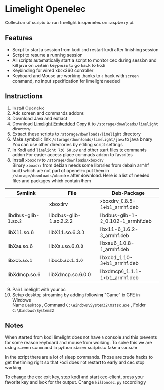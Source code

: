 # Limelight Openelec
Collection of scripts to run limelight in openelec on raspberry pi.

## Features 
* Script to start a session from kodi and restart kodi after finishing session
* Script to resume a running session
* All scripts automatically start a script to monitor cec during session and kill java on certain keypress to go back to kodi
* Keybinding for wired xbox360 controller
* Keyboard and Mouse are working thanks to a hack with `screen` command, no input specification for limelight needed

## Instructions
1. Install Openelec
2. Add screen and commands addons
3. Download Java and extract
4. Download [Limelight Embedded](https://github.com/irtimmer/limelight-embedded)
Copy it to `/storage/downloads/limelight` directory
5. Extract these scripts to `/storage/downloads/limelight` directory
6. Make symbolic link `/storage/downloads/limelight/java` to java binary
You can use other directories by editing script settings
7. In Kodi add `limelight_720_60.py` and other start files to commands addon
For easier access place commads addon to favorites
8. Install `xboxdrv` to `/storage/downloads/xboxdrv`  
Binary `xboxdrv` from debian needs some libraries from debain armhf build which are not part of openelec put them in `/storage/downloads/xboxdrv` after download.
Here is a list of needed files and packages which contain them 

|Symlink                |File                        |Deb-Package                       |
|---------------------- |----------------------------|----------------------------------|
|                       |xboxdrv                     |xboxdrv_0.8.5-1+b1_armhf.deb      |
|libdbus-glib-1.so.2    |libdbus-glib-1.so.2.2.2     |libdbus-glib-1-2_0.102-1_armhf.deb|
|libX11.so.6            |libX11.so.6.3.0             |libx11-6_1.6.2-3_armhf.deb        |
|libXau.so.6            |libXau.so.6.0.0             |libxau6_1.0.8-1_armhf.deb         |
|libxcb.so.1            |libxcb.so.1.1.0             |libxcb1_1.10-3+b1_armhf.deb       |
|libXdmcp.so.6          |libXdmcp.so.6.0.0           |libxdmcp6_1.1.1-1+b1_armhf.deb    |

9. Pair Limelight with your pc
10. Setup desktop streaming by adding following "Game" to GFE in Windows  
Name `Desktop` , Command `C:\Windows\System32\mstsc.exe` , Folder `C:\Windows\System32`

## Notes
When started from kodi limelight does not have a console and this prevents for some reason keyboard and mouse from working. To solve this we are using screen command in python starter scripts to fake a console

In the script there are a lot of sleep commands. Those are crude hacks to get the timing right so that kodi does not restart to early and cec stop working

To change the cec exit key, stop kodi and start cec-client, press your favorite key and look for the output. Change `killoncec.py` accordingly

